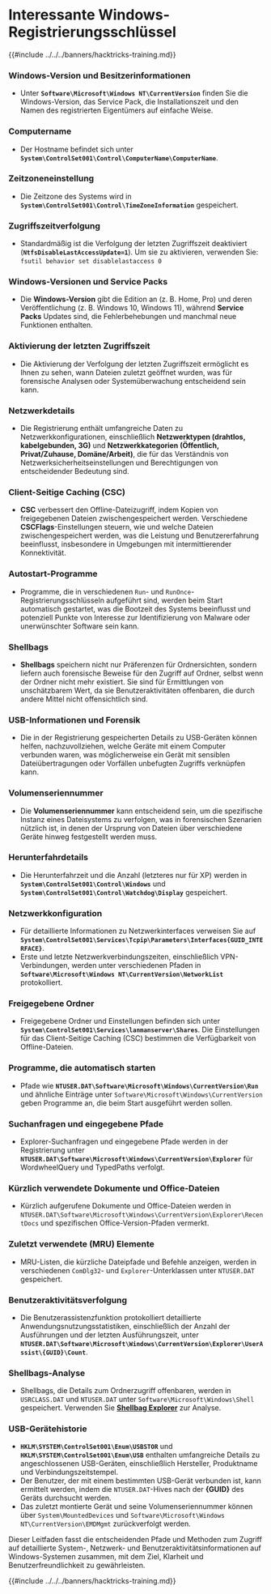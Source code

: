 # Interessante Windows-Registrierungsschlüssel

{{#include ../../../banners/hacktricks-training.md}}

### **Windows-Version und Besitzerinformationen**

- Unter **`Software\Microsoft\Windows NT\CurrentVersion`** finden Sie die Windows-Version, das Service Pack, die Installationszeit und den Namen des registrierten Eigentümers auf einfache Weise.

### **Computername**

- Der Hostname befindet sich unter **`System\ControlSet001\Control\ComputerName\ComputerName`**.

### **Zeitzoneneinstellung**

- Die Zeitzone des Systems wird in **`System\ControlSet001\Control\TimeZoneInformation`** gespeichert.

### **Zugriffszeitverfolgung**

- Standardmäßig ist die Verfolgung der letzten Zugriffszeit deaktiviert (**`NtfsDisableLastAccessUpdate=1`**). Um sie zu aktivieren, verwenden Sie:
`fsutil behavior set disablelastaccess 0`

### Windows-Versionen und Service Packs

- Die **Windows-Version** gibt die Edition an (z. B. Home, Pro) und deren Veröffentlichung (z. B. Windows 10, Windows 11), während **Service Packs** Updates sind, die Fehlerbehebungen und manchmal neue Funktionen enthalten.

### Aktivierung der letzten Zugriffszeit

- Die Aktivierung der Verfolgung der letzten Zugriffszeit ermöglicht es Ihnen zu sehen, wann Dateien zuletzt geöffnet wurden, was für forensische Analysen oder Systemüberwachung entscheidend sein kann.

### Netzwerkdetails

- Die Registrierung enthält umfangreiche Daten zu Netzwerkkonfigurationen, einschließlich **Netzwerktypen (drahtlos, kabelgebunden, 3G)** und **Netzwerkkategorien (Öffentlich, Privat/Zuhause, Domäne/Arbeit)**, die für das Verständnis von Netzwerksicherheitseinstellungen und Berechtigungen von entscheidender Bedeutung sind.

### Client-Seitige Caching (CSC)

- **CSC** verbessert den Offline-Dateizugriff, indem Kopien von freigegebenen Dateien zwischengespeichert werden. Verschiedene **CSCFlags**-Einstellungen steuern, wie und welche Dateien zwischengespeichert werden, was die Leistung und Benutzererfahrung beeinflusst, insbesondere in Umgebungen mit intermittierender Konnektivität.

### Autostart-Programme

- Programme, die in verschiedenen `Run`- und `RunOnce`-Registrierungsschlüsseln aufgeführt sind, werden beim Start automatisch gestartet, was die Bootzeit des Systems beeinflusst und potenziell Punkte von Interesse zur Identifizierung von Malware oder unerwünschter Software sein kann.

### Shellbags

- **Shellbags** speichern nicht nur Präferenzen für Ordnersichten, sondern liefern auch forensische Beweise für den Zugriff auf Ordner, selbst wenn der Ordner nicht mehr existiert. Sie sind für Ermittlungen von unschätzbarem Wert, da sie Benutzeraktivitäten offenbaren, die durch andere Mittel nicht offensichtlich sind.

### USB-Informationen und Forensik

- Die in der Registrierung gespeicherten Details zu USB-Geräten können helfen, nachzuvollziehen, welche Geräte mit einem Computer verbunden waren, was möglicherweise ein Gerät mit sensiblen Dateiübertragungen oder Vorfällen unbefugten Zugriffs verknüpfen kann.

### Volumenseriennummer

- Die **Volumenseriennummer** kann entscheidend sein, um die spezifische Instanz eines Dateisystems zu verfolgen, was in forensischen Szenarien nützlich ist, in denen der Ursprung von Dateien über verschiedene Geräte hinweg festgestellt werden muss.

### **Herunterfahrdetails**

- Die Herunterfahrzeit und die Anzahl (letzteres nur für XP) werden in **`System\ControlSet001\Control\Windows`** und **`System\ControlSet001\Control\Watchdog\Display`** gespeichert.

### **Netzwerkkonfiguration**

- Für detaillierte Informationen zu Netzwerkinterfaces verweisen Sie auf **`System\ControlSet001\Services\Tcpip\Parameters\Interfaces{GUID_INTERFACE}`**.
- Erste und letzte Netzwerkverbindungszeiten, einschließlich VPN-Verbindungen, werden unter verschiedenen Pfaden in **`Software\Microsoft\Windows NT\CurrentVersion\NetworkList`** protokolliert.

### **Freigegebene Ordner**

- Freigegebene Ordner und Einstellungen befinden sich unter **`System\ControlSet001\Services\lanmanserver\Shares`**. Die Einstellungen für das Client-Seitige Caching (CSC) bestimmen die Verfügbarkeit von Offline-Dateien.

### **Programme, die automatisch starten**

- Pfade wie **`NTUSER.DAT\Software\Microsoft\Windows\CurrentVersion\Run`** und ähnliche Einträge unter `Software\Microsoft\Windows\CurrentVersion` geben Programme an, die beim Start ausgeführt werden sollen.

### **Suchanfragen und eingegebene Pfade**

- Explorer-Suchanfragen und eingegebene Pfade werden in der Registrierung unter **`NTUSER.DAT\Software\Microsoft\Windows\CurrentVersion\Explorer`** für WordwheelQuery und TypedPaths verfolgt.

### **Kürzlich verwendete Dokumente und Office-Dateien**

- Kürzlich aufgerufene Dokumente und Office-Dateien werden in `NTUSER.DAT\Software\Microsoft\Windows\CurrentVersion\Explorer\RecentDocs` und spezifischen Office-Version-Pfaden vermerkt.

### **Zuletzt verwendete (MRU) Elemente**

- MRU-Listen, die kürzliche Dateipfade und Befehle anzeigen, werden in verschiedenen `ComDlg32`- und `Explorer`-Unterklassen unter `NTUSER.DAT` gespeichert.

### **Benutzeraktivitätsverfolgung**

- Die Benutzerassistenzfunktion protokolliert detaillierte Anwendungsnutzungsstatistiken, einschließlich der Anzahl der Ausführungen und der letzten Ausführungszeit, unter **`NTUSER.DAT\Software\Microsoft\Windows\CurrentVersion\Explorer\UserAssist\{GUID}\Count`**.

### **Shellbags-Analyse**

- Shellbags, die Details zum Ordnerzugriff offenbaren, werden in `USRCLASS.DAT` und `NTUSER.DAT` unter `Software\Microsoft\Windows\Shell` gespeichert. Verwenden Sie **[Shellbag Explorer](https://ericzimmerman.github.io/#!index.md)** zur Analyse.

### **USB-Gerätehistorie**

- **`HKLM\SYSTEM\ControlSet001\Enum\USBSTOR`** und **`HKLM\SYSTEM\ControlSet001\Enum\USB`** enthalten umfangreiche Details zu angeschlossenen USB-Geräten, einschließlich Hersteller, Produktname und Verbindungszeitstempel.
- Der Benutzer, der mit einem bestimmten USB-Gerät verbunden ist, kann ermittelt werden, indem die `NTUSER.DAT`-Hives nach der **{GUID}** des Geräts durchsucht werden.
- Das zuletzt montierte Gerät und seine Volumenseriennummer können über `System\MountedDevices` und `Software\Microsoft\Windows NT\CurrentVersion\EMDMgmt` zurückverfolgt werden.

Dieser Leitfaden fasst die entscheidenden Pfade und Methoden zum Zugriff auf detaillierte System-, Netzwerk- und Benutzeraktivitätsinformationen auf Windows-Systemen zusammen, mit dem Ziel, Klarheit und Benutzerfreundlichkeit zu gewährleisten.

{{#include ../../../banners/hacktricks-training.md}}
